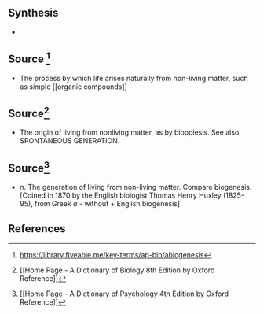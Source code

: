 ## Synthesis
- 
## Source [^1]
- The process by which life arises naturally from non-living matter, such as simple [[organic compounds]]
## Source[^2]
- The origin of living from nonliving matter, as by biopoiesis. See also SPONTANEOUS GENERATION.
## Source[^3]
- $n$. The generation of living from non-living matter. Compare biogenesis. \[Coined in 1870 by the English biologist Thomas Henry Huxley (1825-95), from Greek $a$ - without + English biogenesis]
## References

[^1]: https://library.fiveable.me/key-terms/ap-bio/abiogenesis
[^2]: [[Home Page - A Dictionary of Biology 8th Edition by Oxford Reference]]
[^3]: [[Home Page - A Dictionary of Psychology 4th Edition by Oxford Reference]]